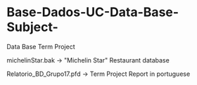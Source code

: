 # Base-Dados-UC-Data-Base-Subject-
Data Base Term Project

michelinStar.bak -> "Michelin Star" Restaurant database

Relatorio_BD_Grupo17.pfd -> Term Project Report in portuguese

